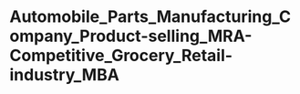 # Automobile_Parts_Manufacturing_Company_Product-selling_MRA-Competitive_Grocery_Retail-industry_MBA